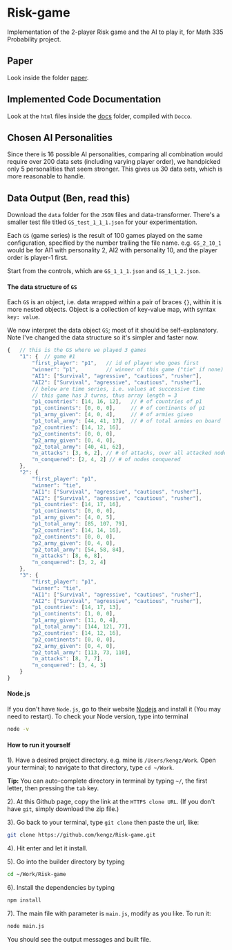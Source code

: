 # Risk-game
Implementation of the 2-player Risk game and the AI to play it, for Math 335 Probability project.

## Paper
Look inside the folder [paper](https://github.com/kengz/Risk-game/tree/master/paper).


## Implemented Code Documentation
Look at the `html` files inside the [docs](https://github.com/kengz/Risk-game/tree/master/docs) folder, compiled with `Docco`.

## Chosen AI Personalities
Since there is 16 possible AI personalities, comparing all combination would require over 200 data sets (including varying player order), we handpicked only 5 personalities that seem stronger. This gives us 30 data sets, which is more reasonable to handle.

## Data Output (Ben, read this)
Download the `data` folder for the `JSON` files and data-transformer. There's a smaller test file titled `GS_test_1_1_1.json` for your experimentation.

Each `GS` (game series) is the result of 100 games played on the same configuration, specified by the number trailing the file name. e.g. `GS_2_10_1` would be for AI1 with personality 2, AI2 with personality 10, and the player order is player-1 first.

Start from the controls, which are `GS_1_1_1.json` and `GS_1_1_2.json`.


#### The data structure of `GS`

Each `GS` is an object, i.e. data wrapped within a pair of braces `{}`, within it is more nested objects. Object is a collection of key-value map, with syntax `key: value`.

We now interpret the data object `GS`; most of it should be self-explanatory. Note I've changed the data structure so it's simpler and faster now.


```js
{   // this is the GS where we played 3 games
    "1": {  // game #1
        "first_player": "p1",   // id of player who goes first
        "winner": "p1",         // winner of this game ("tie" if none)
        "AI1": ["Survival", "agressive", "cautious", "rusher"],
        "AI2": ["Survival", "agressive", "cautious", "rusher"],
        // below are time series, i.e. values at successive time
        // this game has 3 turns, thus array length = 3
        "p1_countries": [14, 16, 12],   // # of countries of p1
        "p1_continents": [0, 0, 0],     // # of continents of p1
        "p1_army_given": [4, 0, 4],     // # of armies given
        "p1_total_army": [44, 41, 17],  // # of total armies on board
        "p2_countries": [14, 12, 16],
        "p2_continents": [0, 0, 0],
        "p2_army_given": [0, 4, 0],
        "p2_total_army": [40, 41, 62],
        "n_attacks": [3, 6, 2], // # of attacks, over all attacked nodes
        "n_conquered": [2, 4, 2] // # of nodes conquered
    },
    "2": {
        "first_player": "p1",
        "winner": "tie",
        "AI1": ["Survival", "agressive", "cautious", "rusher"],
        "AI2": ["Survival", "agressive", "cautious", "rusher"],
        "p1_countries": [14, 17, 16],
        "p1_continents": [0, 0, 0],
        "p1_army_given": [4, 0, 5],
        "p1_total_army": [85, 107, 79],
        "p2_countries": [14, 14, 16],
        "p2_continents": [0, 0, 0],
        "p2_army_given": [0, 4, 0],
        "p2_total_army": [54, 58, 84],
        "n_attacks": [8, 6, 8],
        "n_conquered": [3, 2, 4]
    },
    "3": {
        "first_player": "p1",
        "winner": "tie",
        "AI1": ["Survival", "agressive", "cautious", "rusher"],
        "AI2": ["Survival", "agressive", "cautious", "rusher"],
        "p1_countries": [14, 17, 13],
        "p1_continents": [1, 0, 0],
        "p1_army_given": [11, 0, 4],
        "p1_total_army": [144, 121, 77],
        "p2_countries": [14, 12, 16],
        "p2_continents": [0, 0, 0],
        "p2_army_given": [0, 4, 0],
        "p2_total_army": [113, 73, 110],
        "n_attacks": [8, 7, 7],
        "n_conquered": [3, 4, 3]
    }
}
```


<!-- 
{
    "1": { 	// game #1
        "1": { 	// game turn #1
            "turn": "p1", 	// who's playing this turn
            "p1": {		// fields for player 1
                "n_countries": 14,	// # of countries owned
                "n_continents": 0,	// # of continents owned
                "n_army_given": 4,	// # of armies given at turn
                "n_total_army": 44	// # of total armies owned on board
            },
            "p2": {...},	// fields for player 2, similar
            "n_attacks": 2,	// # of attacks, over all attacked nodes
            "n_conquered": 1,	// # of nodes conquered
            "end": false		// if this turn ends the game
        },
        "2": {...},	// game turn #2 and fields
        ...
        "101": {...},	// last turn, shall see "end": true if not a tie
        "first_player": "p1",	// first player of this game
        "AI1": [	// the personality for AI1
            "Survival",		// trait for threat-perception, or metric
            "agressive",	// trait for enumerating the priority list 
            "cautious",		// trait for reinforcing/placing armies
            "rusher"		// trait for attacking
        ],
        "AI2": [
            "Survival",
            "agressive",
            "cautious",
            "rusher"
        ],
        "winner": "p1"	// the winner of this game, "tie" if none
    },
    "2": {...},		// game #2
    ...
    "100": {...}	// game #100
}
-->

<!-- So you can get the data by specifying the address, say at `['1', '1', 'p1', 'n_countries']` would be the value `14`. -->

<!-- If Mathematica's JSON parsing/data transformation is too hard, you may try out a simple data extractor `analysis.js` in the data file. The code runs on node JS, which you'd have to install (it's easy). If so you have to download this entire project. Instruction below. -->


#### Node.js
If you don't have `Node.js`, go to their website [Nodejs](https://nodejs.org) and install it (You may need to restart). To check your Node version, type into terminal

```bash
node -v
```


#### How to run it yourself
1). Have a desired project directory. e.g. mine is `/Users/kengz/Work`. Open your terminal; to navigate to that directory, type `cd ~/Work`.

**Tip:** You can auto-complete directory in terminal by typing `~/`, the first letter, then pressing the `tab` key.

2). At this Github page, copy the link at the `HTTPS clone URL`. (If you don't have `git`, simply download the zip file.)

3). Go back to your terminal, type `git clone` then paste the url, like:

```bash
git clone https://github.com/kengz/Risk-game.git
```

4). Hit enter and let it install.

5). Go into the builder directory by typing 

```bash
cd ~/Work/Risk-game
```

6). Install the dependencies by typing 

```bash
npm install
```

7). The main file with parameter is `main.js`, modify as you like. To run it:

```bash
node main.js
```

You should see the output messages and built file.


